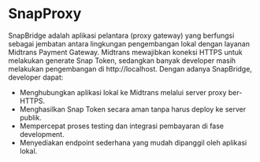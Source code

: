 # SnapProxy
SnapBridge adalah aplikasi pelantara (proxy gateway) yang berfungsi sebagai jembatan antara lingkungan pengembangan lokal dengan layanan Midtrans Payment Gateway. Midtrans mewajibkan koneksi HTTPS untuk melakukan generate Snap Token, sedangkan banyak developer masih melakukan pengembangan di http://localhost. Dengan adanya SnapBridge, developer dapat:
- Menghubungkan aplikasi lokal ke Midtrans melalui server proxy ber-HTTPS.
- Menghasilkan Snap Token secara aman tanpa harus deploy ke server publik.
- Mempercepat proses testing dan integrasi pembayaran di fase development.
- Menyediakan endpoint sederhana yang mudah dipanggil oleh aplikasi lokal.